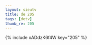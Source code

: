 ```yaml
--- 
layout: sieutv
title: de 205
tags: [detv]
thumb_re: 205
---
```

{% include oADdzK6f4W key="205" %} 
